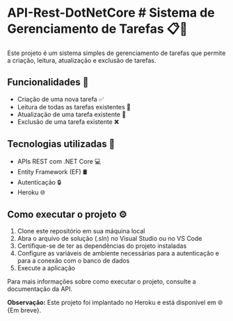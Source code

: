 ﻿
# API-Rest-DotNetCore	# Sistema de Gerenciamento de Tarefas 📋🔧

Este projeto é um sistema simples de gerenciamento de tarefas que permite a criação, leitura, atualização e exclusão de tarefas.

## Funcionalidades 🚀

- Criação de uma nova tarefa ✅
- Leitura de todas as tarefas existentes 📖
- Atualização de uma tarefa existente 🔧
- Exclusão de uma tarefa existente ❌

## Tecnologias utilizadas 🔧

- APIs REST com .NET Core 💻
- Entity Framework (EF) 🛢️
- Autenticação 🔒
- Heroku 🌐

## Como executar o projeto ⚙️

1. Clone este repositório em sua máquina local
2. Abra o arquivo de solução (.sln) no Visual Studio ou no VS Code
3. Certifique-se de ter as dependências do projeto instaladas
4. Configure as variáveis de ambiente necessárias para a autenticação e para a conexão com o banco de dados
5. Execute a aplicação

Para mais informações sobre como executar o projeto, consulte a documentação da API.

**Observação:** Este projeto foi implantado no Heroku e está disponível em 🌐 {Em breve}.